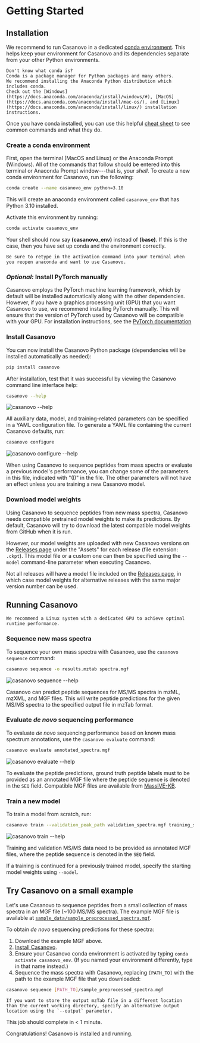# Getting Started

## Installation

We recommend to run Casanovo in a dedicated [conda environment](https://docs.conda.io/en/latest/).
This helps keep your environment for Casanovo and its dependencies separate from your other Python environments.

```{Note}
Don't know what conda is?
Conda is a package manager for Python packages and many others.
We recommend installing the Anaconda Python distribution which includes conda.
Check out the [Windows](https://docs.anaconda.com/anaconda/install/windows/#), [MacOS](https://docs.anaconda.com/anaconda/install/mac-os/), and [Linux](https://docs.anaconda.com/anaconda/install/linux/) installation instructions.
```

Once you have conda installed, you can use this helpful [cheat sheet](https://docs.conda.io/projects/conda/en/4.6.0/_downloads/52a95608c49671267e40c689e0bc00ca/conda-cheatsheet.pdf) to see common commands and what they do.

### Create a conda environment

First, open the terminal (MacOS and Linux) or the Anaconda Prompt (Windows).
All of the commands that follow should be entered into this terminal or Anaconda Prompt window---that is, your *shell*.
To create a new conda environment for Casanovo, run the following:

```sh
conda create --name casanovo_env python=3.10
```

This will create an anaconda environment called `casanovo_env` that has Python 3.10 installed.

Activate this environment by running:

```sh
conda activate casanovo_env
```

Your shell should now say **(casanovo_env)** instead of **(base)**.
If this is the case, then you have set up conda and the environment correctly.

```{note}
Be sure to retype in the activation command into your terminal when you reopen anaconda and want to use Casanovo.
```

### *Optional:* Install PyTorch manually

Casanovo employs the PyTorch machine learning framework, which by default will be installed automatically along with the other dependencies.
However, if you have a graphics processing unit (GPU) that you want Casanovo to use, we recommend installing PyTorch manually.
This will ensure that the version of PyTorch used by Casanovo will be compatible with your GPU.
For installation instructions, see the [PyTorch documentation](https://pytorch.org/get-started/locally/#start-locally)

### Install Casanovo

You can now install the Casanovo Python package (dependencies will be installed automatically as needed):

```sh
pip install casanovo
```

After installation, test that it was successful by viewing the Casanovo command line interface help:
```sh
casanovo --help
```
![`casanovo --help`](images/help.svg)


All auxiliary data, model, and training-related parameters can be specified in a YAML configuration file. 
To generate a YAML file containing the current Casanovo defaults, run:
```sh
casanovo configure
```
![`casanovo configure --help`](images/configure-help.svg)

When using Casanovo to sequence peptides from mass spectra or evaluate a previous model's performance, you can change some of the parameters in this file, indicated with "(I)" in the file. 
The other parameters will not have an effect unless you are training a new Casanovo model.


### Download model weights

Using Casanovo to sequence peptides from new mass spectra, Casanovo needs compatible pretrained model weights to make its predictions.
By default, Casanovo will try to download the latest compatible model weights from GitHub when it is run. 

However, our model weights are uploaded with new Casanovo versions on the [Releases page](https://github.com/Noble-Lab/casanovo/releases) under the "Assets" for each release (file extension: `.ckpt`).
This model file or a custom one can then be specified using the `--model` command-line parameter when executing Casanovo.

Not all releases will have a model file included on the [Releases page](https://github.com/Noble-Lab/casanovo/releases), in which case model weights for alternative releases with the same major version number can be used.

## Running Casanovo

```{note}
We recommend a Linux system with a dedicated GPU to achieve optimal runtime performance.
```

### Sequence new mass spectra

To sequence your own mass spectra with Casanovo, use the `casanovo sequence` command:

```sh
casanovo sequence -o results.mztab spectra.mgf
```
![`casanovo sequence --help`](images/sequence-help.svg)

Casanovo can predict peptide sequences for MS/MS spectra in mzML, mzXML, and MGF files.
This will write peptide predictions for the given MS/MS spectra to the specified output file in mzTab format.

### Evaluate *de novo* sequencing performance

To evaluate _de novo_ sequencing performance based on known mass spectrum annotations, use the `casanovo evaluate` command:

```sh
casanovo evaluate annotated_spectra.mgf
```
![`casanovo evaluate --help`](images/evaluate-help.svg)


To evaluate the peptide predictions, ground truth peptide labels must to be provided as an annotated MGF file where the peptide sequence is denoted in the `SEQ` field. 
Compatible MGF files are available from [MassIVE-KB](https://massive.ucsd.edu/ProteoSAFe/static/massive-kb-libraries.jsp).

### Train a new model

To train a model from scratch, run:

```sh
casanovo train --validation_peak_path validation_spectra.mgf training_spectra.mgf
```
![`casanovo train --help`](images/train-help.svg)

Training and validation MS/MS data need to be provided as annotated MGF files, where the peptide sequence is denoted in the `SEQ` field.

If a training is continued for a previously trained model, specify the starting model weights using `--model`.

## Try Casanovo on a small example

Let's use Casanovo to sequence peptides from a small collection of mass spectra in an MGF file (~100 MS/MS spectra).
The example MGF file is available at [`sample_data/sample_preprocessed_spectra.mgf`](https://github.com/Noble-Lab/casanovo/blob/main/sample_data/sample_preprocessed_spectra.mgf).

To obtain *de novo* sequencing predictions for these spectra:
1. Download the example MGF above.
2. [Install Casanovo](#installation).
3. Ensure your Casanovo conda environment is activated by typing `conda activate casanovo_env`. (If you named your environment differently, type in that name instead.)
4. Sequence the mass spectra with Casanovo, replacing `[PATH_TO]` with the path to the example MGF file that you downloaded:
```sh
casanovo sequence [PATH_TO]/sample_preprocessed_spectra.mgf
```

```{note}
If you want to store the output mzTab file in a different location than the current working directory, specify an alternative output location using the `--output` parameter.
```

This job should complete in < 1 minute.

Congratulations! Casanovo is installed and running.
